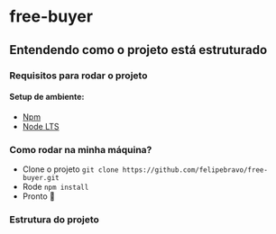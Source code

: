 # free-buyer

## Entendendo como o projeto está estruturado

### Requisitos para rodar o projeto
#### Setup de ambiente:
- [Npm](https://docs.npmjs.com/cli/v9/commands/npm)
- [Node LTS](https://nodejs.org/en/)

### Como rodar na minha máquina?

- Clone o projeto `git clone https://github.com/felipebravo/free-buyer.git`
- Rode `npm install`
- Pronto 🎉

### Estrutura do projeto

